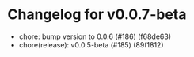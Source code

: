 # Changelog for v0.0.7-beta

- chore: bump version to 0.0.6 (#186) (f68de63)
- chore(release): v0.0.5-beta (#185) (89f1812)
